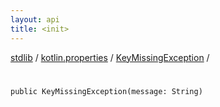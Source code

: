 ```yaml
---
layout: api
title: <init>
---
```

[stdlib](../../index.md) / [kotlin.properties](../index.md) / [KeyMissingException](index.md) / [<init>](_init_.md)

# <init>

```
public KeyMissingException(message: String)
```
